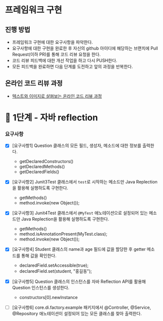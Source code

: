 # 프레임워크 구현
## 진행 방법
* 프레임워크 구현에 대한 요구사항을 파악한다.
* 요구사항에 대한 구현을 완료한 후 자신의 github 아이디에 해당하는 브랜치에 Pull Request(이하 PR)를 통해 코드 리뷰 요청을 한다.
* 코드 리뷰 피드백에 대한 개선 작업을 하고 다시 PUSH한다.
* 모든 피드백을 완료하면 다음 단계를 도전하고 앞의 과정을 반복한다.

## 온라인 코드 리뷰 과정
* [텍스트와 이미지로 살펴보는 온라인 코드 리뷰 과정](https://github.com/next-step/nextstep-docs/tree/master/codereview)

# 🚀 1단계 - 자바 reflection

### 요구사항
- [x] [요구사항1] Question 클래스의 모든 필드, 생성자, 메소드에 대한 정보를 출력한다.
  - getDeclaredConstructors()
  - getDeclaredMethods()
  - getDeclaredFields()
- [x] [요구사항2] Junit3Test 클래스에서 `test`로 시작하는 메소드만 Java Replection을 활용해 실행하도록 구현한다.
  - getMethods()
  - method.invoke(new Object());
- [x] [요구사항3] Junit4Test 클래스에서 `@MyTest` 애노테이션으로 설정되어 있는 메소드만 Java Replection을 활용해 실행하도록 구현한다.
  - getMethods()
  - method.isAnnotationPresent(MyTest.class);
  - method.invoke(new Object()); 
- [x] [요구사항4] Student 클래스의 name과 age 필드에 값을 할당한 후 getter 메소드를 통해 값을 확인한다.
  - declaredField.setAccessible(true);
  - declaredField.set(student, "홍길동"); 
- [x] [요구사항5] Question 클래스의 인스턴스를 자바 Reflection API를 활용해 Question 인스턴스를 생성한다.
  - constructors[0].newInstance
- [ ] [요구사항6] core.di.factory.example 패키지에서 @Controller, @Service, @Repository 애노테이션이 설정되어 있는 모든 클래스를 찾아 출력한다.


